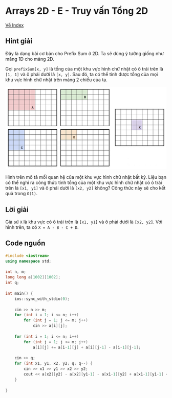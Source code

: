 # Arrays 2D - E - Truy vấn Tổng 2D

[Về Index](index.md)

## Hint giải
Đây là dạng bài cơ bản cho Prefix Sum ở 2D. Ta sẽ dùng ý tưởng giống như mảng 1D cho mảng 2D.

Gọi `prefixSum[x, y]` là tổng của một khu vực hình chữ nhật có ô trái trên là `[1, 1]` và ô phải dưới là `[x, y]`. Sau đó, ta có thể tính được tổng của mọi khu vực hình chữ nhật trên mảng 2 chiều của ta.

<p align='center'>
    <img src = '2DPartialSum.png'>
</p>

Hình trên mô tả mối quan hệ của một khu vực hình chữ nhật bất kỳ. Liệu bạn có thể nghĩ ra công thức tính tổng của một khu vực hình chữ nhật có ô trái trên là `[x1, y1]` và ô phải dưới là `[x2, y2]` không? Công thức này sẽ cho kết quả trong `O(1)`.


## Lời giải
Giả sử `X` là khu vực có ô trái trên là `[x1, y1]` và ô phải dưới là `[x2, y2]`.
Với hình trên, ta có `X = A - B - C + D`.

## Code nguồn

```cpp
#include <iostream>
using namespace std;

int n, m;
long long a[1002][1002];
int q;

int main() {
    ios::sync_with_stdio(0);
    
    cin >> n >> m;
    for (int i = 1; i <= n; i++)
        for (int j = 1; j <= m; j++)
            cin >> a[i][j];
    
    for (int i = 1; i <= n; i++)
        for (int j = 1; j <= m; j++)
            a[i][j] += a[i-1][j] + a[i][j-1] - a[i-1][j-1];
    
    cin >> q;
    for (int x1, y1, x2, y2; q; q--) {
        cin >> x1 >> y1 >> x2 >> y2;
        cout << a[x2][y2] - a[x2][y1-1] - a[x1-1][y2] + a[x1-1][y1-1] << '\n';
    }
    
}
```